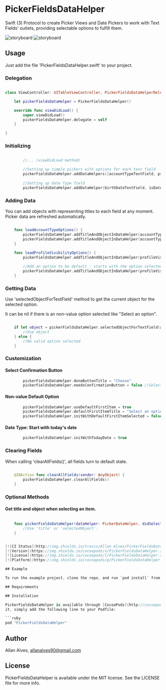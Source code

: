 # PickerFieldsDataHelper

Swift (3) Protocol to create Picker Views and Date Pickers to work with Text Fields' outlets, providing selectable options to fulfill them.

![storyboard](https://github.com/allanalves/PickerFieldsDataHelper/blob/master/Images/normal-picker.png?raw=true)
![storyboard](https://github.com/allanalves/PickerFieldsDataHelper/blob/master/Images/date-picker.png?raw=true)

## Usage

Just add the file 'PickerFieldsDataHelper.swift' to your project.

### Delegation

```swift

class ViewController: UITableViewController, PickerFieldsDataHelperDelegate {

    let pickerFieldsDataHelper = PickerFieldsDataHelper()

    override func viewDidLoad() {
        super.viewDidLoad()
        pickerFieldsDataHelper.delegate = self
    }

}

```

### Initializing

```swift

		//... (viewDidLoad method)

        //Setting up simple pickers with options for each text field
        pickerFieldsDataHelper.addDataHelpers([accountTypeTextField, profileVisibilityTextField], isDateType: false)
        
        //Setting up date Type field
        pickerFieldsDataHelper.addDataHelper(birthDateTextField, isDateType: true)

```

### Adding Data

You can add objects with representing titles to each field at any moment. Picker data are refreshed automatically.

```swift

    func loadAccountTypeOptions() {
        pickerFieldsDataHelper.addTitleAndObjectInDataHelper(accountTypeTextField, title: "Normal User", object: 0)
        pickerFieldsDataHelper.addTitleAndObjectInDataHelper(accountTypeTextField, title: "Admin", object: 1)
    }
    
    func loadProfileVisibilityOptions() {
        pickerFieldsDataHelper.addTitleAndObjectInDataHelper(profileVisibilityTextField, title: "Private", object: "PRI")

        //Add an option to be default - starts with the option selected.
        pickerFieldsDataHelper.addTitleAndObjectInDataHelper(profileVisibilityTextField, title: "Public", object: "PUB", isDefault: true)
    }

```

### Getting Data

Use 'selectedObjectForTextField' method to get the current object for the selected option.

It can be nil if there is an non-value option selected like "Select an option".

```swift

    if let object = pickerFieldsDataHelper.selectedObjectForTextField(accountTypeTextField) {
    	//Use object
	} else {
		//No valid option selected
	}

```

### Customization

#### Select Confirmation Button

```swift
        pickerFieldsDataHelper.doneButtonTitle = "Choose"
        pickerFieldsDataHelper.needsConfirmationButton = false //Selects without tapping the button
```

#### Non-value Default Option

```swift
        pickerFieldsDataHelper.useDefaultFirstItem = true
        pickerFieldsDataHelper.defaultFirstItemTitle = "Select an option"
        pickerFieldsDataHelper.initWithDefaultFirstItemSelected = false //Start fields with "Select an option" text
```

#### Date Type: Start with today's date

```swift
		pickerFieldsDataHelper.initWithTodayDate = true
```

### Clearing Fields

When calling 'clearAllFields()', all fields turn to default state. 

```swift
        
    @IBAction func clearAllFields(sender: AnyObject) {
        pickerFieldsDataHelper.clearAllFields()
    }

```

### Optional Methods

#### Get title and object when selecting an item.

```swift
        
    func pickerFieldsDataHelper(dataHelper: PickerDataHelper, didSelectObject selectedObject: AnyObject?, withTitle title: String?) {
        //Use 'title' or 'selectedObject'.
    }


[![CI Status](http://img.shields.io/travis/Allan Alves/PickerFieldsDataHelper.svg?style=flat)](https://travis-ci.org/Allan Alves/PickerFieldsDataHelper)
[![Version](https://img.shields.io/cocoapods/v/PickerFieldsDataHelper.svg?style=flat)](http://cocoapods.org/pods/PickerFieldsDataHelper)
[![License](https://img.shields.io/cocoapods/l/PickerFieldsDataHelper.svg?style=flat)](http://cocoapods.org/pods/PickerFieldsDataHelper)
[![Platform](https://img.shields.io/cocoapods/p/PickerFieldsDataHelper.svg?style=flat)](http://cocoapods.org/pods/PickerFieldsDataHelper)

## Example

To run the example project, clone the repo, and run `pod install` from the Example directory first.

## Requirements

## Installation

PickerFieldsDataHelper is available through [CocoaPods](http://cocoapods.org). To install
it, simply add the following line to your Podfile:

```ruby
pod "PickerFieldsDataHelper"
```

## Author

Allan Alves, allanalves90@gmail.com

## License

PickerFieldsDataHelper is available under the MIT license. See the LICENSE file for more info.
